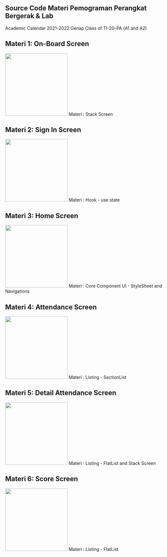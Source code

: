 ## Source Code Materi Pemograman Perangkat Bergerak & Lab

Academic Calendar 2021-2022 Genap
Class of TI-20-PA (A1 and A2)

## Materi 1: On-Board Screen
<img src="https://github.com/FebryFairuz/Pem-Perangkat-Bergerak-2022-2023-Genap/blob/master/ScreenCapture/on-board.png" width="200" />
Materi : Stack Screen

## Materi 2: Sign In Screen
<img src="https://github.com/FebryFairuz/Pem-Perangkat-Bergerak-2022-2023-Genap/blob/master/ScreenCapture/sign-in.png" width="200" />
Materi : Hook - use state

## Materi 3: Home Screen
<img src="https://github.com/FebryFairuz/Pem-Perangkat-Bergerak-2022-2023-Genap/blob/master/ScreenCapture/Material-UI.jpeg" width="200" />
Materi : Core Component UI - StyleSheet and Navigations

## Materi 4: Attendance Screen
<img src="https://github.com/FebryFairuz/Pem-Perangkat-Bergerak-2022-2023-Genap/blob/master/ScreenCapture/Listing-1.png" width="200" />
Materi : Listing - SectionList


## Materi 5: Detail Attendance Screen
<img src="https://github.com/FebryFairuz/Pem-Perangkat-Bergerak-2022-2023-Genap/blob/master/ScreenCapture/Listing-3.png" width="200" />
Materi : Listing - FlatList and Stack Screen

## Materi 6: Score Screen
<img src="https://github.com/FebryFairuz/Pem-Perangkat-Bergerak-2022-2023-Genap/blob/master/ScreenCapture/Listing-2.png" width="200" />
Materi : Listing - FlatList